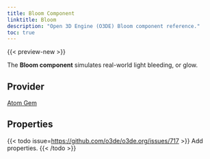 ```yaml
---
title: Bloom Component
linktitle: Bloom
description: "Open 3D Engine (O3DE) Bloom component reference."
toc: true
---
```


{{< preview-new >}}

The **Bloom component** simulates real-world light bleeding, or glow.


## Provider ##

[Atom Gem](/docs/user-guide/gems/reference/atom)


## Properties

{{< todo issue=https://github.com/o3de/o3de.org/issues/717 >}}
Add properties.
{{< /todo >}}